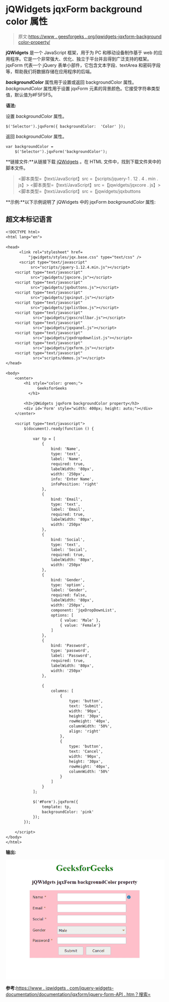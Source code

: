 # jQWidgets jqxForm background color 属性

> 原文:[https://www . geesforgeks . org/jqwidgets-jqxform-background color-property/](https://www.geeksforgeeks.org/jqwidgets-jqxform-backgroundcolor-property/)

**jQWidgets** 是一个 JavaScript 框架，用于为 PC 和移动设备制作基于 web 的应用程序。它是一个非常强大、优化、独立于平台并且得到广泛支持的框架。jqxForm 代表一个 jQuery 表单小部件，它包含文本字段、textArea 和密码字段等，帮助我们将数据存储在应用程序的后端。

***backgroundColor*** 属性用于设置或返回 backgroundColor 属性。 *backgroundColor* 属性用于设置 jqxForm 元素的背景颜色。它接受字符串类型值，默认值为#F5F5F5。

**语法:**

设置 *backgroundColor* 属性。

```
$('Selector').jqxForm({ backgroundColor:  'Color' });  
```

返回 *backgroundColor* 属性。

```
var backgroundColor = 
    $('Selector').jqxForm('backgroundColor');
```

**链接文件:**从链接下载 [jQWidgets](https://www.jqwidgets.com/download/) 。在 HTML 文件中，找到下载文件夹中的脚本文件。

> <link rel="”stylesheet”" href="”jqwidgets/styles/jqx.base.css”" type="”text/css”">
> <脚本类型=【text/JavaScript】src =【scripts/jquery-1 . 12 . 4 . min . js】></脚本>
> <脚本类型=【text/JavaScript】src =【jqwidgets/jqxcore . js】></脚本>
> <脚本类型=【text/JavaScript】src =【jqwidgets/jqxbuttons

**示例:**以下示例说明了 jQWidgets 中的 jqxForm *backgroundColor* 属性:

## 超文本标记语言

```
<!DOCTYPE html>
<html lang="en">

<head>
      <link rel="stylesheet" href=
          "jqwidgets/styles/jqx.base.css" type="text/css" />
      <script type="text/javascript" 
           src="scripts/jquery-1.12.4.min.js"></script>
    <script type="text/javascript" 
           src="jqwidgets/jqxcore.js"></script>
    <script type="text/javascript" 
           src="jqwidgets/jqxbuttons.js"></script>
    <script type="text/javascript" 
           src="jqwidgets/jqxinput.js"></script>
    <script type="text/javascript" 
           src="jqwidgets/jqxlistbox.js"></script>
    <script type="text/javascript" 
            src="jqwidgets/jqxscrollbar.js"></script>
    <script type="text/javascript" 
            src="jqwidgets/jqxpanel.js"></script>
    <script type="text/javascript" 
            src="jqwidgets/jqxdropdownlist.js"></script>
    <script type="text/javascript" 
            src="jqwidgets/jqxform.js"></script>
    <script type="text/javascript" 
            src="scripts/demos.js"></script>
</head>

<body>
    <center>
        <h1 style="color: green;">
              GeeksforGeeks
          </h1>

        <h3>jQWidgets jqxForm backgroundColor property</h3>
        <div id='Form' style="width: 400px; height: auto;"></div>  
    </center>

    <script type="text/javascript">
        $(document).ready(function () {

            var tp = [
                {
                    bind: 'Name',
                    type: 'text',
                    label: 'Name',
                    required: true,
                    labelWidth: '80px',
                    width: '250px',
                    info: 'Enter Name',
                    infoPosition: 'right'
                }, 
                {
                    bind: 'Email',
                    type: 'text',
                    label: 'Email',
                    required: true,
                    labelWidth: '80px',
                    width: '250px'
                },
                {
                    bind: 'Social',
                    type: 'text',
                    label: 'Social',
                    required: true,
                    labelWidth: '80px',
                    width: '250px'
                },
                {
                    bind: 'Gender',
                    type: 'option',
                    label: 'Gender',
                    required: false,
                    labelWidth: '80px',
                    width: '250px',
                    component: 'jqxDropDownList',
                    options: [
                        { value: 'Male' },
                        { value: 'Female'}
                    ]
                },
                {
                    bind: 'Password',
                    type: 'password',
                    label: 'Password',
                    required: true,
                    labelWidth: '80px',
                    width: '250px'
                },

                {
                    columns: [
                        {
                            type: 'button',
                            text: 'Submit',
                            width: '90px',
                            height: '30px',
                            rowHeight: '40px',
                            columnWidth: '50%',
                            align: 'right'
                        },
                        {
                            type: 'button',
                            text: 'Cancel',
                            width: '90px',
                            height: '30px',
                            rowHeight: '40px',
                            columnWidth: '50%'
                        }                
                    ]
                }
            ];

            $('#Form').jqxForm({
                template: tp,
                backgroundColor: 'pink'
            });
        });

    </script>
</body>
</html>
```

**输出:**

![](img/ba061c7ae13c5734e1e02d8d635a40e0.png)

**参考:**[https://www . jqwidgets . com/jquery-widgets-documentation/documentation/jqxform/jquery-form-API . htm？搜索=](https://www.jqwidgets.com/jquery-widgets-documentation/documentation/jqxform/jquery-form-api.htm?search=)